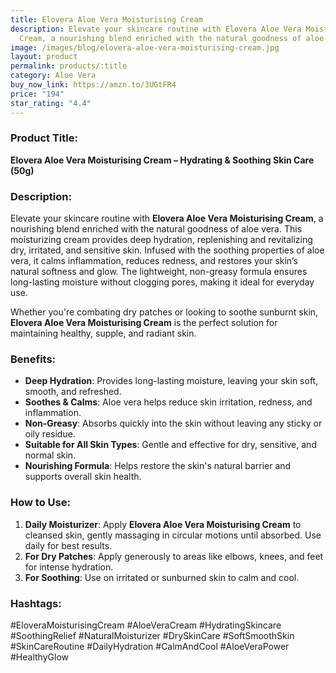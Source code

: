 ```yaml
---
title: Elovera Aloe Vera Moisturising Cream
description: Elevate your skincare routine with Elovera Aloe Vera Moisturising
  Cream, a nourishing blend enriched with the natural goodness of aloe vera.
image: /images/blog/elovera-aloe-vera-moisturising-cream.jpg
layout: product
permalink: products/:title
category: Aloe Vera
buy_now_link: https://amzn.to/3UGtFR4
price: "194"
star_rating: "4.4"
---
```

### Product Title:
**Elovera Aloe Vera Moisturising Cream – Hydrating & Soothing Skin Care (50g)**

### Description:
Elevate your skincare routine with **Elovera Aloe Vera Moisturising Cream**, a nourishing blend enriched with the natural goodness of aloe vera. This moisturizing cream provides deep hydration, replenishing and revitalizing dry, irritated, and sensitive skin. Infused with the soothing properties of aloe vera, it calms inflammation, reduces redness, and restores your skin’s natural softness and glow. The lightweight, non-greasy formula ensures long-lasting moisture without clogging pores, making it ideal for everyday use.

Whether you're combating dry patches or looking to soothe sunburnt skin, **Elovera Aloe Vera Moisturising Cream** is the perfect solution for maintaining healthy, supple, and radiant skin.

### Benefits:
- **Deep Hydration**: Provides long-lasting moisture, leaving your skin soft, smooth, and refreshed.
- **Soothes & Calms**: Aloe vera helps reduce skin irritation, redness, and inflammation.
- **Non-Greasy**: Absorbs quickly into the skin without leaving any sticky or oily residue.
- **Suitable for All Skin Types**: Gentle and effective for dry, sensitive, and normal skin.
- **Nourishing Formula**: Helps restore the skin's natural barrier and supports overall skin health.

### How to Use:
1. **Daily Moisturizer**: Apply **Elovera Aloe Vera Moisturising Cream** to cleansed skin, gently massaging in circular motions until absorbed. Use daily for best results.
2. **For Dry Patches**: Apply generously to areas like elbows, knees, and feet for intense hydration.
3. **For Soothing**: Use on irritated or sunburned skin to calm and cool.

### Hashtags:
#EloveraMoisturisingCream #AloeVeraCream #HydratingSkincare #SoothingRelief #NaturalMoisturizer #DrySkinCare #SoftSmoothSkin #SkinCareRoutine #DailyHydration #CalmAndCool #AloeVeraPower #HealthyGlow
